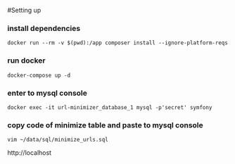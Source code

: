 #Setting up

### install dependencies
    docker run --rm -v $(pwd):/app composer install --ignore-platform-reqs

### run docker
    docker-compose up -d
    
### enter to mysql console    
    docker exec -it url-minimizer_database_1 mysql -p'secret' symfony
    
### copy code of minimize table and paste to mysql console     
    vim ~/data/sql/minimize_urls.sql
    
http://localhost